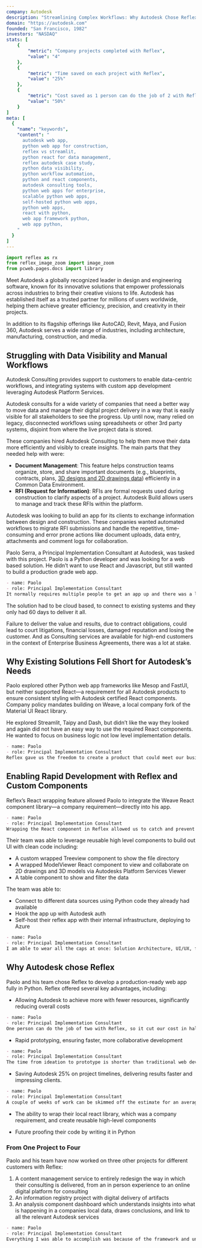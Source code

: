 ```yaml
---
company: Autodesk
description: "Streamlining Complex Workflows: Why Autodesk Chose Reflex Over Streamlit for Scalable, Python-Based Solutions"
domain: "https://autodesk.com"
founded: "San Francisco, 1982"
investors: "NASDAQ"
stats: [
    {
        "metric": "Company projects completed with Reflex",
        "value": "4"
    },
    {
        "metric": "Time saved on each project with Reflex",
        "value": "25%"
    },
    {
        "metric": "Cost saved as 1 person can do the job of 2 with Reflex",
        "value": "50%"
    }
]
meta: [
  {
    "name": "keywords",
    "content": "
      autodesk web app,
      python web app for construction,
      reflex vs streamlit,
      python react for data management,
      reflex autodesk case study,
      python data visibility,
      python workflow automation,
      python and react components,
      autodesk consulting tools,
      python web apps for enterprise,
      scalable python web apps,
      self-hosted python web apps,
      python web apps,
      react with python,
      web app framework python,
      web app python,
    "
  }
]
---
```


```python exec
import reflex as rx
from reflex_image_zoom import image_zoom
from pcweb.pages.docs import library
```

<!-- ```python eval
rx.vstack(
    image_zoom(rx.image(src="/case_studies/bayesline_app.png", border_radius="10px", alt="Bayesline App")),
    rx.text("Bayesline App built with Reflex"),
    width="100%",
)
``` -->


Meet Autodesk a globally recognized leader in design and engineering software, known for its innovative solutions that empower professionals across industries to bring their creative visions to life. Autodesk has established itself as a trusted partner for millions of users worldwide, helping them achieve greater efficiency, precision, and creativity in their projects.

In addition to its flagship offerings like AutoCAD, Revit, Maya, and Fusion 360, Autodesk serves a wide range of industries, including architecture, manufacturing, construction, and media.



## Struggling with Data Visibility and Manual Workflows

Autodesk Consulting provides support to customers to enable data-centric workflows, and integrating systems with custom app development leveraging Autodesk Platform Services.

Autodesk consults for a wide variety of companies that need a better way to move data and manage their digital project delivery in a way that is easily visible for all stakeholders to see the progress. Up until now, many relied on legacy, disconnected workflows using spreadsheets or other 3rd party systems, disjoint from where the live project data is stored.

These companies hired Autodesk Consulting to help them move their data more efficiently and visibly to create insights. The main parts that they needed help with were:

- **Document Management**: This feature helps construction teams organize, store, and share important documents (e.g., blueprints, contracts, plans, [3D designs and 2D drawings data](https://tutorials.autodesk.io/tutorials/simple-viewer/)) efficiently in a Common Data Environment.
- **RFI (Request for Information)**: RFIs are formal requests used during construction to clarify aspects of a project. Autodesk Build allows users to manage and track these RFIs within the platform.

Autodesk was looking to build an app for its clients to exchange information between design and construction. These companies wanted automated workflows to migrate RFI submissions and handle the repetitive, time-consuming and error prone actions like document uploads, data entry, attachments and comment logs for collaboration.

Paolo Serra, a Principal Implementation Consultant at Autodesk, was tasked with this project. Paolo is a Python developer and was looking for a web based solution. He didn’t want to use React and Javascript, but still wanted to build a production grade web app.

```md quote
- name: Paolo
- role: Principal Implementation Consultant
It normally requires multiple people to get an app up and there was a lack of resources available in the time frame we needed.
```

The solution had to be cloud based, to connect to existing systems and they only had 60 days to deliver it all. 

Failure to deliver the value and results, due to contract obligations, could lead to court litigations, financial losses, damaged reputation and losing the customer. And as Consulting services are available for high-end customers in the context of Enterprise Business Agreements, there was a lot at stake.



## Why Existing Solutions Fell Short for Autodesk’s Needs

Paolo explored other Python web app frameworks like Mesop and FastUI, but neither supported React—a requirement for all Autodesk products to ensure consistent styling with Autodesk certified React components. Company policy mandates building on Weave, a local company fork of the Material UI React library.

He explored Streamlit, Taipy and Dash, but didn’t like the way they looked and again did not have an easy way to use the required React components. He wanted to focus on business logic not low level implementation details.

```md quote
- name: Paolo
- role: Principal Implementation Consultant
Reflex gave us the freedom to create a product that could meet our business needs compared to streamlit to name one.
```

## Enabling Rapid Development with Reflex and Custom Components

Reflex’s React wrapping feature allowed Paolo to integrate the Weave React component library—a company requirement—directly into his app.

```md quote
- name: Paolo
- role: Principal Implementation Consultant
Wrapping the React component in Reflex allowed us to catch and prevent common issues, enforce standardization and raise more descriptive errors. The result is that instead of days it takes hours to be productive with the same design system.
```

Their team was able to leverage reusable high level components to build out UI with clean code including:

- A custom wrapped Treeview component to show the file directory
- A wrapped ModelViewer React component to view and collaborate on 2D drawings and 3D models via Autodesks Platform Services Viewer
- A table component to show and filter the data

The team was able to:

- Connect to different data sources using Python code they already had available
- Hook the app up with Autodesk auth
- Self-host their reflex app with their internal infrastructure, deploying to Azure


```md quote
- name: Paolo
- role: Principal Implementation Consultant
I am able to wear all the caps at once: Solution Architecture, UI/UX, front-end and back-end.
```




## Why Autodesk chose Reflex


Paolo and his team chose Reflex to develop a production-ready web app fully in Python. Reflex offered several key advantages, including:

* Allowing Autodesk to achieve more with fewer resources, significantly reducing overall costs

```md quote
- name: Paolo
- role: Principal Implementation Consultant
One person can do the job of two with Reflex, so it cut our cost in half.
```

* Rapid prototyping, ensuring faster, more collaborative development

```md quote
- name: Paolo
- role: Principal Implementation Consultant
The time from ideation to prototype is shorter than traditional web dev, which is a massive win when you need to get to shared understanding of the product you are building.
```

* Saving Autodesk 25% on project timelines, delivering results faster and impressing clients.

```md quote
- name: Paolo
- role: Principal Implementation Consultant
A couple of weeks of work can be skimmed off the estimate for an average 60 day project by using Reflex meaning we were able to focus on exceeding customer expectations.
```

* The ability to wrap their local react library, which was a company requirement, and create reusable high-level components

* Future proofing their code by writing it in Python



### From One Project to Four

Paolo and his team have now worked on three other projects for different customers with Reflex:

1. A content management service to entirely redesign the way in which their consulting is delivered, from an in person experience to an online digital platform for consulting
2. An information registry project with digital delivery of artifacts
3. An analysis component dashboard which understands insights into what is happening in a companies local data, draws conclusions, and link to all the relevant Autodesk services


```md quote
- name: Paolo
- role: Principal Implementation Consultant
Everything I was able to accomplish was because of the framework and unparalleled support and promptness of the Reflex team.
```
